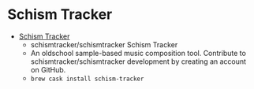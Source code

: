 # Schism Tracker
- [Schism Tracker](https://github.com/schismtracker/schismtracker)
  -  schismtracker/schismtracker Schism Tracker
  - An oldschool sample-based music composition tool. Contribute to schismtracker/schismtracker development by creating an account on GitHub.
  - `brew cask install schism-tracker`
